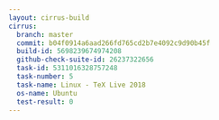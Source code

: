 ```yaml
---
layout: cirrus-build
cirrus:
  branch: master
  commit: b04f0914a6aad266fd765cd2b7e4092c9d90b45f
  build-id: 5698239674974208
  github-check-suite-id: 26237322656
  task-id: 5311016328757248
  task-number: 5
  task-name: Linux - TeX Live 2018
  os-name: Ubuntu
  test-result: 0
---
```

